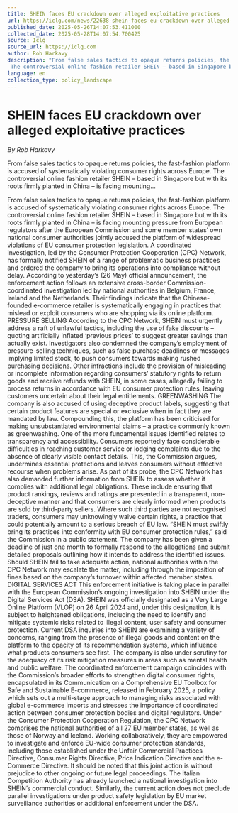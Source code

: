 ```yaml
---
title: SHEIN faces EU crackdown over alleged exploitative practices
url: https://iclg.com/news/22638-shein-faces-eu-crackdown-over-alleged-exploitative-practices
published_date: 2025-05-26T14:07:53.411000
collected_date: 2025-05-28T14:07:54.700425
source: Iclg
source_url: https://iclg.com
author: Rob Harkavy
description: "From false sales tactics to opaque returns policies, the fast-fashion platform is accused of systematically violating consumer rights across Europe. 
 The controversial online fashion retailer SHEIN – based in Singapore but with its roots firmly planted in China – is facing mounting..."
language: en
collection_type: policy_landscape
---
```


# SHEIN faces EU crackdown over alleged exploitative practices

*By Rob Harkavy*

From false sales tactics to opaque returns policies, the fast-fashion platform is accused of systematically violating consumer rights across Europe. 
 The controversial online fashion retailer SHEIN – based in Singapore but with its roots firmly planted in China – is facing mounting...

From false sales tactics to opaque returns policies, the fast-fashion platform is accused of systematically violating consumer rights across Europe. 
 The controversial online fashion retailer SHEIN – based in Singapore but with its roots firmly planted in China – is facing mounting pressure from European regulators after the European Commission and some member states’ own national consumer authorities jointly accused the platform of widespread violations of EU consumer protection legislation. A coordinated investigation, led by the Consumer Protection Cooperation (CPC) Network, has formally notified SHEIN of a range of problematic business practices and ordered the company to bring its operations into compliance without delay. 
 According to yesterday’s (26 May) official announcement, the enforcement action follows an extensive cross-border Commission-coordinated investigation led by national authorities in Belgium, France, Ireland and the Netherlands. Their findings indicate that the Chinese-founded e-commerce retailer is systematically engaging in practices that mislead or exploit consumers who are shopping via its online platform. 
 PRESSURE SELLING 
 According to the CPC Network, SHEIN must urgently address a raft of unlawful tactics, including the use of fake discounts – quoting artificially inflated ‘previous prices’ to suggest greater savings than actually exist. Investigators also condemned the company’s employment of pressure-selling techniques, such as false purchase deadlines or messages implying limited stock, to push consumers towards making rushed purchasing decisions. Other infractions include the provision of misleading or incomplete information regarding consumers’ statutory rights to return goods and receive refunds with SHEIN, in some cases, allegedly failing to process returns in accordance with EU consumer protection rules, leaving customers uncertain about their legal entitlements. 
 GREENWASHING 
 The company is also accused of using deceptive product labels, suggesting that certain product features are special or exclusive when in fact they are mandated by law. Compounding this, the platform has been criticised for making unsubstantiated environmental claims – a practice commonly known as greenwashing. 
 One of the more fundamental issues identified relates to transparency and accessibility. Consumers reportedly face considerable difficulties in reaching customer service or lodging complaints due to the absence of clearly visible contact details. This, the Commission argues, undermines essential protections and leaves consumers without effective recourse when problems arise. 
 As part of its probe, the CPC Network has also demanded further information from SHEIN to assess whether it complies with additional legal obligations. These include ensuring that product rankings, reviews and ratings are presented in a transparent, non-deceptive manner and that consumers are clearly informed when products are sold by third-party sellers. Where such third parties are not recognised traders, consumers may unknowingly waive certain rights, a practice that could potentially amount to a serious breach of EU law. 
 “SHEIN must swiftly bring its practices into conformity with EU consumer protection rules,” said the Commission in a public statement. The company has been given a deadline of just one month to formally respond to the allegations and submit detailed proposals outlining how it intends to address the identified issues. Should SHEIN fail to take adequate action, national authorities within the CPC Network may escalate the matter, including through the imposition of fines based on the company’s turnover within affected member states. 
 DIGITAL SERVICES ACT 
 This enforcement initiative is taking place in parallel with the European Commission’s ongoing investigation into SHEIN under the Digital Services Act (DSA). SHEIN was officially designated as a Very Large Online Platform (VLOP) on 26 April 2024 and, under this designation, it is subject to heightened obligations, including the need to identify and mitigate systemic risks related to illegal content, user safety and consumer protection. 
 Current DSA inquiries into SHEIN are examining a variety of concerns, ranging from the presence of illegal goods and content on the platform to the opacity of its recommendation systems, which influence what products consumers see first. The company is also under scrutiny for the adequacy of its risk mitigation measures in areas such as mental health and public welfare. The coordinated enforcement campaign coincides with the Commission’s broader efforts to strengthen digital consumer rights, encapsulated in its Communication on a Comprehensive EU Toolbox for Safe and Sustainable E-commerce, released in February 2025, a policy which sets out a multi-stage approach to managing risks associated with global e-commerce imports and stresses the importance of coordinated action between consumer protection bodies and digital regulators. 
 Under the Consumer Protection Cooperation Regulation, the CPC Network comprises the national authorities of all 27 EU member states, as well as those of Norway and Iceland. Working collaboratively, they are empowered to investigate and enforce EU-wide consumer protection standards, including those established under the Unfair Commercial Practices Directive, Consumer Rights Directive, Price Indication Directive and the e-Commerce Directive. 
 It should be noted that this joint action is without prejudice to other ongoing or future legal proceedings. The Italian Competition Authority has already launched a national investigation into SHEIN’s commercial conduct. Similarly, the current action does not preclude parallel investigations under product safety legislation by EU market surveillance authorities or additional enforcement under the DSA.